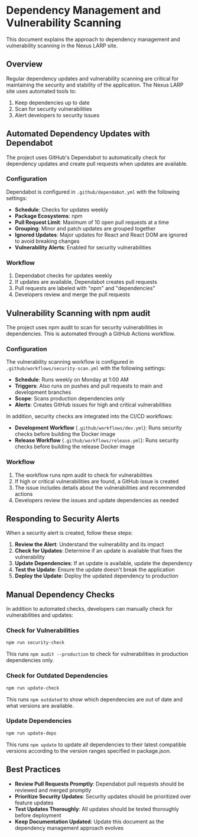 ﻿# Dependency Management and Vulnerability Scanning

This document explains the approach to dependency management and vulnerability scanning in the Nexus LARP site.

## Overview

Regular dependency updates and vulnerability scanning are critical for maintaining the security and stability of the application. The Nexus LARP site uses automated tools to:

1. Keep dependencies up to date
2. Scan for security vulnerabilities
3. Alert developers to security issues

## Automated Dependency Updates with Dependabot

The project uses GitHub's Dependabot to automatically check for dependency updates and create pull requests when updates are available.

### Configuration

Dependabot is configured in `.github/dependabot.yml` with the following settings:

- **Schedule**: Checks for updates weekly
- **Package Ecosystems**: npm
- **Pull Request Limit**: Maximum of 10 open pull requests at a time
- **Grouping**: Minor and patch updates are grouped together
- **Ignored Updates**: Major updates for React and React DOM are ignored to avoid breaking changes
- **Vulnerability Alerts**: Enabled for security vulnerabilities

### Workflow

1. Dependabot checks for updates weekly
2. If updates are available, Dependabot creates pull requests
3. Pull requests are labeled with "npm" and "dependencies"
4. Developers review and merge the pull requests

## Vulnerability Scanning with npm audit

The project uses npm audit to scan for security vulnerabilities in dependencies. This is automated through a GitHub Actions workflow.

### Configuration

The vulnerability scanning workflow is configured in `.github/workflows/security-scan.yml` with the following settings:

- **Schedule**: Runs weekly on Monday at 1:00 AM
- **Triggers**: Also runs on pushes and pull requests to main and development branches
- **Scope**: Scans production dependencies only
- **Alerts**: Creates GitHub issues for high and critical vulnerabilities

In addition, security checks are integrated into the CI/CD workflows:

- **Development Workflow** (`.github/workflows/dev.yml`): Runs security checks before building the Docker image
- **Release Workflow** (`.github/workflows/release.yml`): Runs security checks before building the release Docker image

### Workflow

1. The workflow runs npm audit to check for vulnerabilities
2. If high or critical vulnerabilities are found, a GitHub issue is created
3. The issue includes details about the vulnerabilities and recommended actions
4. Developers review the issues and update dependencies as needed

## Responding to Security Alerts

When a security alert is created, follow these steps:

1. **Review the Alert**: Understand the vulnerability and its impact
2. **Check for Updates**: Determine if an update is available that fixes the vulnerability
3. **Update Dependencies**: If an update is available, update the dependency
4. **Test the Update**: Ensure the update doesn't break the application
5. **Deploy the Update**: Deploy the updated dependency to production

## Manual Dependency Checks

In addition to automated checks, developers can manually check for vulnerabilities and updates:

### Check for Vulnerabilities

```bash
npm run security-check
```

This runs `npm audit --production` to check for vulnerabilities in production dependencies only.

### Check for Outdated Dependencies

```bash
npm run update-check
```

This runs `npm outdated` to show which dependencies are out of date and what versions are available.

### Update Dependencies

```bash
npm run update-deps
```

This runs `npm update` to update all dependencies to their latest compatible versions according to the version ranges specified in package.json.

## Best Practices

- **Review Pull Requests Promptly**: Dependabot pull requests should be reviewed and merged promptly
- **Prioritize Security Updates**: Security updates should be prioritized over feature updates
- **Test Updates Thoroughly**: All updates should be tested thoroughly before deployment
- **Keep Documentation Updated**: Update this document as the dependency management approach evolves
